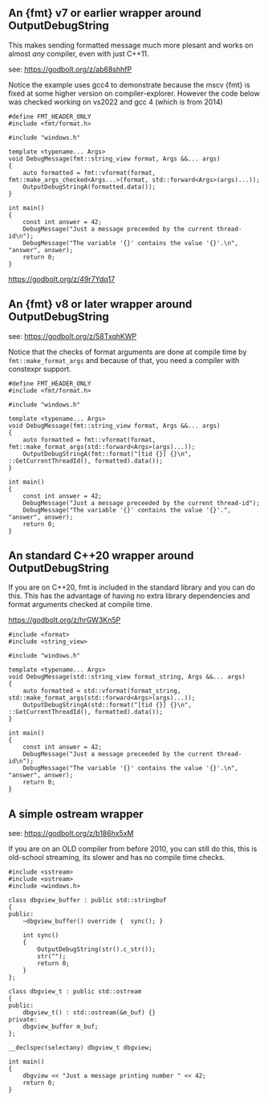 ## An {fmt} v7 or earlier wrapper around OutputDebugString

This makes sending formatted message much more plesant and works on almost _any_ compiler, even with just C++11.

see: https://godbolt.org/z/ab68shhfP

Notice the example uses gcc4 to demonstrate because the mscv {fmt} is fixed at some higher version on compiler-explorer.
However the code below was checked working on vs2022 and gcc 4 (which is from 2014)
 
```
#define FMT_HEADER_ONLY
#include <fmt/format.h>

#include "windows.h"

template <typename... Args>
void DebugMessage(fmt::string_view format, Args &&... args)
{
    auto formatted = fmt::vformat(format, fmt::make_args_checked<Args...>(format, std::forward<Args>(args)...));
    OutputDebugStringA(formatted.data());
}

int main()
{
    const int answer = 42;
    DebugMessage("Just a message preceeded by the current thread-id\n");
    DebugMessage("The variable '{}' contains the value '{}'.\n", "answer", answer);
    return 0;
}
```

https://godbolt.org/z/49r7Ydq17

## An {fmt} v8 or later wrapper around OutputDebugString

see: https://godbolt.org/z/58TxqhKWP

Notice that the checks of format arguments are done at compile time by `fmt::make_format_args` and because of that, you need
a compiler with constexpr support.

```
#define FMT_HEADER_ONLY
#include <fmt/format.h>

#include "windows.h"

template <typename... Args>
void DebugMessage(fmt::string_view format, Args &&... args)
{
    auto formatted = fmt::vformat(format, fmt::make_format_args(std::forward<Args>(args)...));
    OutputDebugStringA(fmt::format("[tid {}] {}\n", ::GetCurrentThreadId(), formatted).data());
}

int main()
{
    const int answer = 42;
    DebugMessage("Just a message preceeded by the current thread-id");
    DebugMessage("The variable '{}' contains the value '{}'.", "answer", answer);
    return 0;
}
```

## An standard C++20 wrapper around OutputDebugString

If you are on C++20, fmt is included in the standard library and you can do this.
This has the advantage of having no extra library dependencies and format arguments checked at compile time.

https://godbolt.org/z/hrGW3Kn5P

```
#include <format>
#include <string_view>

#include "windows.h"

template <typename... Args>
void DebugMessage(std::string_view format_string, Args &&... args)
{
    auto formatted = std::vformat(format_string, std::make_format_args(std::forward<Args>(args)...));
    OutputDebugStringA(std::format("[tid {}] {}\n", ::GetCurrentThreadId(), formatted).data());
}

int main()
{
    const int answer = 42;
    DebugMessage("Just a message preceeded by the current thread-id\n");
    DebugMessage("The variable '{}' contains the value '{}'.\n", "answer", answer);
    return 0;
}
```

## A simple ostream wrapper

see: https://godbolt.org/z/b186hx5xM

If you are on an OLD compiler from before 2010, you can still do this,
this is old-school streaming, its slower and has no compile time checks.

```
#include <sstream>
#include <ostream>
#include <windows.h>
 
class dbgview_buffer : public std::stringbuf
{
public:
    ~dbgview_buffer() override {  sync(); }
 
    int sync()
    {
        OutputDebugString(str().c_str());
        str("");
        return 0;
    }
};

class dbgview_t : public std::ostream
{
public:
    dbgview_t() : std::ostream(&m_buf) {}
private:
    dbgview_buffer m_buf;
};
 
__declspec(selectany) dbgview_t dbgview;

int main()
{
    dbgview << "Just a message printing number " << 42;
    return 0;
}
```
